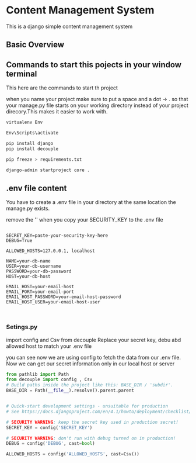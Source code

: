# Content Management System
This is a django simple content management system 

## Basic Overview

## Commands to start this pojects in your window terminal

This here are the commands to start th project

when you name your project make sure to put a space and a dot -> . 
so that your manage.py file starts on your working directory instead of 
your project direcory.This makes it easier to work with.

```bash
virtualenv Env

Env\Scripts\activate    

pip install django
pip install decouple

pip freeze > requirements.txt

django-admin startproject core .
```

## .env file content 

You have to create a .env file in your directory at the same location the manage.py exists.

remove the '' when you copy your SECURITY_KEY to the .env file

```.env

SECRET_KEY=paste-your-security-key-here
DEBUG=True

ALLOWED_HOSTS=127.0.0.1, localhost

NAME=your-db-name
USER=your-db-username
PASSWORD=your-db-password
HOST=your-db-host

EMAIL_HOST=your-email-host
EMAIL_PORT=your-email-port
EMAIL_HOST_PASSWORD=your-email-host-password
EMAIL_HOST_USER=your-email-host-user



```


### Setings.py

import config and Csv from decouple 
Replace your secret key, debu abd allowed host to match your .env file 

you can see now we are using config to fetch the data from our .env file.
Now we can get our secret information only in our local host or server

```python
from pathlib import Path
from decouple import config , Csv
# Build paths inside the project like this: BASE_DIR / 'subdir'.
BASE_DIR = Path(__file__).resolve().parent.parent


# Quick-start development settings - unsuitable for production
# See https://docs.djangoproject.com/en/4.1/howto/deployment/checklist/

# SECURITY WARNING: keep the secret key used in production secret!
SECRET_KEY = config('SECRET_KEY')

# SECURITY WARNING: don't run with debug turned on in production!
DEBUG = config('DEBUG', cast=bool)

ALLOWED_HOSTS = config('ALLOWED_HOSTS', cast=Csv())

```
